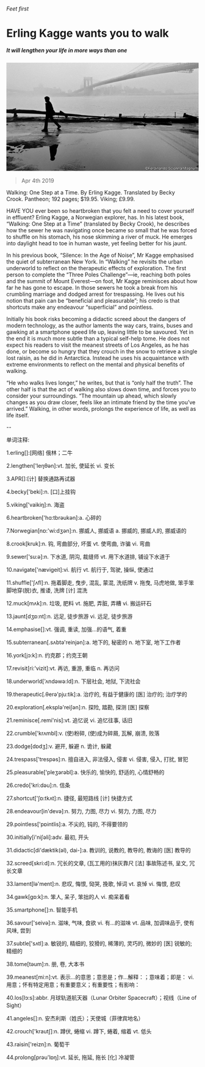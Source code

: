 ###### Feet first

# Erling Kagge wants you to walk 

##### It will lengthen your life in more ways than one 

![image](images/20190406_BKP506.jpg) 

> Apr 4th 2019 

Walking: One Step at a Time. By Erling Kagge. Translated by Becky Crook. Pantheon; 192 pages; $19.95. Viking; £9.99. 

HAVE YOU ever been so heartbroken that you felt a need to cover yourself in effluent? Erling Kagge, a Norwegian explorer, has. In his latest book, “Walking: One Step at a Time” (translated by Becky Crook), he describes how the sewer he was navigating once became so small that he was forced to shuffle on his stomach, his nose skimming a river of muck. He emerges into daylight head to toe in human waste, yet feeling better for his jaunt. 

In his previous book, “Silence: In the Age of Noise”, Mr Kagge emphasised the quiet of subterranean New York. In “Walking” he revisits the urban underworld to reflect on the therapeutic effects of exploration. The first person to complete the “Three Poles Challenge”—ie, reaching both poles and the summit of Mount Everest—on foot, Mr Kagge reminisces about how far he has gone to escape. In those sewers he took a break from his crumbling marriage and dodged arrest for trespassing. He lives out his notion that pain can be “beneficial and pleasurable”; his credo is that shortcuts make any endeavour “superficial” and pointless. 

Initially his book risks becoming a didactic screed about the dangers of modern technology, as the author laments the way cars, trains, buses and gawking at a smartphone speed life up, leaving little to be savoured. Yet in the end it is much more subtle than a typical self-help tome. He does not expect his readers to visit the meanest streets of Los Angeles, as he has done, or become so hungry that they crouch in the snow to retrieve a single lost raisin, as he did in Antarctica. Instead he uses his acquaintance with extreme environments to reflect on the mental and physical benefits of walking. 

“He who walks lives longer,” he writes, but that is “only half the truth”. The other half is that the act of walking also slows down time, and forces you to consider your surroundings. “The mountain up ahead, which slowly changes as you draw closer, feels like an intimate friend by the time you’ve arrived.” Walking, in other words, prolongs the experience of life, as well as life itself. 

-- 

 单词注释:

1.erling[]:[网络] 俄林；二牛 

2.lengthen['leŋθәn]:vt. 加长, 使延长 vi. 变长 

3.APR[]:[计] 替换通路再试器 

4.becky['beki]:n. [口]上挂钩 

5.viking['vaikiŋ]:n. 海盗 

6.heartbroken['hɑ:tbrәukәn]:a. 心碎的 

7.Norwegian[nɒ:'wi:dʒәn]:n. 挪威人, 挪威语 a. 挪威的, 挪威人的, 挪威语的 

8.crook[kruk]:n. 钩, 弯曲部分, 坏蛋 vt. 使弯曲, 诈骗 vi. 弯曲 

9.sewer['su:ә]:n. 下水道, 阴沟, 裁缝师 vt. 用下水道排, 铺设下水道于 

10.navigate['nævigeit]:vi. 航行 vt. 航行于, 驾驶, 操纵, 使通过 

11.shuffle['ʃʌfl]:n. 拖着脚走, 曳步, 混乱, 蒙混, 洗纸牌 v. 拖曳, 马虎地做, 笨手笨脚地穿(脱)衣, 推诿, 洗牌 [计] 混洗 

12.muck[mʌk]:n. 垃圾, 肥料 vt. 施肥, 弄脏, 弄糟 vi. 搬运矸石 

13.jaunt[dʒɒ:nt]:n. 远足, 徒步旅游 vi. 远足, 徒步旅游 

14.emphasise[]:vt. 强调, 重读, 加强...的语气, 着重 

15.subterranean[.sʌbtә'reinjәn]:a. 地下的, 秘密的 n. 地下室, 地下工作者 

16.york[jɔ:k]:n. 约克郡；约克王朝 

17.revisit[ri:'vizit]:vt. 再访, 重游, 重临 n. 再访问 

18.underworld['ʌndәwә:ld]:n. 下层社会, 地狱, 下流社会 

19.therapeutic[.θerә'pju:tik]:a. 治疗的, 有益于健康的 [医] 治疗的; 治疗学的 

20.exploration[.eksplә'reiʃәn]:n. 探险, 踏勘, 探测 [医] 探察 

21.reminisce[.remi'nis]:vt. 追忆说 vi. 追忆往事, 话旧 

22.crumble['krʌmbl]:v. (使)粉碎, (使)成为碎屑, 瓦解, 崩溃, 败落 

23.dodge[dɒdʒ]:v. 避开, 躲避 n. 诡计, 躲藏 

24.trespass['trespәs]:n. 擅自进入, 非法侵入, 侵害 vi. 侵害, 侵入, 打扰, 冒犯 

25.pleasurable['pleʒәrәbl]:a. 快乐的, 愉快的, 舒适的, 心情舒畅的 

26.credo['kri:dәu]:n. 信条 

27.shortcut['ʃɒ:tkʌt]:n. 捷径, 最短路线 [计] 快捷方式 

28.endeavour[in'devә]:n. 努力, 力图, 尽力 vi. 努力, 力图, 尽力 

29.pointless['pɒintlis]:a. 不尖的, 钝的, 不得要领的 

30.initially[i'niʃәli]:adv. 最初, 开头 

31.didactic[di'dæktik(әl), dai-]:a. 教训的, 说教的, 教导的, 教诲的 [医] 教导的 

32.screed[skri:d]:n. 冗长的文章, (瓦工用的)抹灰靠尺 [法] 事故陈述书, 呈文, 冗长文章 

33.lament[lә'ment]:n. 悲叹, 悔恨, 恸哭, 挽歌, 悼词 vt. 哀悼 vi. 悔恨, 悲叹 

34.gawk[gɒ:k]:n. 笨人, 呆子, 笨拙的人 vi. 痴呆着看 

35.smartphone[]:n. 智能手机 

36.savour['seivә]:n. 滋味, 气味, 食欲 vi. 有...的滋味 vt. 品味, 加调味品于, 使有风味, 尝到 

37.subtle['sʌtl]:a. 敏锐的, 精细的, 狡猾的, 稀薄的, 灵巧的, 微妙的 [医] 锐敏的; 精细的 

38.tome[tәum]:n. 册, 卷, 大本书 

39.meanest[miːn]:vt. 表示…的意思；意思是；作…解释：；意味着；即是： vi. 用意；怀有特定用意；有重要意义；有重要性；有影响： 

40.los[lɔ:s]:abbr. 月球轨道航天器（Lunar Orbiter Spacecraft）；视线（Line of Sight） 

41.angeles[]:n. 安杰利斯（姓氏）；天使城（菲律宾地名） 

42.crouch['krautʃ]:n. 蹲伏, 蜷缩 vi. 蹲下, 蜷着, 缩着 vt. 低头 

43.raisin['reizn]:n. 葡萄干 

44.prolong[prәu'lɒŋ]:vt. 延长, 拖延, 拖长 [化] 冷凝管 

